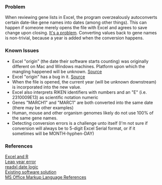 ### Problem

When reviewing gene lists in Excel, the program overzealously autoconverts certain date-like gene names into dates (among other things). This can happen if someone merely opens the file with Excel and agrees to save change upon closing. [It's a problem](https://genomebiology.biomedcentral.com/articles/10.1186/s13059-016-1044-7). Converting values back to gene names is non-trivial, because a year is added when the conversion happens.

### Known Issues

* Excel "origin" (the date their software starts counting) was originally different on Mac and Windows machines. Platform upon which the mangling happened will be unknown. [Source](https://support.microsoft.com/en-us/help/214330/differences-between-the-1900-and-the-1904-date-system-in-excel)
* Excel "origin" has a bug in it. [Source](https://support.microsoft.com/en-us/help/214326/excel-incorrectly-assumes-that-the-year-1900-is-a-leap-year)
* When the file is opened, the current year (will be unknown downstream) is incorporated into the new value.
* Excel also interprets RIKEN identifiers with numbers and an "E" (i.e. 2310009E13) as scientific notation numeric
* Genes "MARCH1" and "MARC1" are both converted into the same date (there may be other examples)
* Human, mouse and other organism genomes likely do not use 100% of the same gene names.
* Detecting conversion errors is a challenge unto itself (I'm not sure if conversion will always be to 5-digit Excel Serial format, or if it sometimes will be MONTH-hyphen-DAY)

### References

[Excel and R](http://r.789695.n4.nabble.com/Difference-in-numeric-Dates-between-Excel-and-R-td3330769.html)  
[Leap year error](https://support.microsoft.com/en-us/help/214326/excel-incorrectly-assumes-that-the-year-1900-is-a-leap-year)    
[readxl date logic](https://github.com/tidyverse/readxl/blob/master/src/utils.h)  
[Existing software solution](http://blogs.nature.com/naturejobs/2017/02/27/escape-gene-name-mangling-with-escape-excel/)  
[MS Office Markup Language References](https://www.ecma-international.org/publications/standards/Ecma-376.htm)  